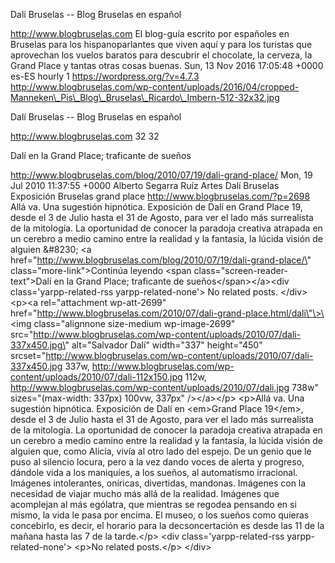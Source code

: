 Dalí Bruselas -- Blog Bruselas en español

http://www.blogbruselas.com El blog-guía escrito por españoles en
Bruselas para los hispanoparlantes que viven aquí y para los turistas
que aprovechan los vuelos baratos para descubrir el chocolate, la
cerveza, la Grand Place y tantas otras cosas buenas. Sun, 13 Nov 2016
17:05:48 +0000 es-ES hourly 1 https://wordpress.org/?v=4.7.3
http://www.blogbruselas.com/wp-content/uploads/2016/04/cropped-Manneken\_Pis\_Blog\_Bruselas\_Ricardo\_Imbern-512-32x32.jpg

Dalí Bruselas -- Blog Bruselas en español

http://www.blogbruselas.com 32 32

Dalí en la Grand Place; traficante de sueños

http://www.blogbruselas.com/blog/2010/07/19/dali-grand-place/ Mon, 19
Jul 2010 11:37:55 +0000 Alberto Segarra Ruíz Artes Dalí Bruselas
Exposición Bruselas grand place http://www.blogbruselas.com/?p=2698 Allá
va. Una sugestión hipnótica. Exposición de Dalí en Grand Place 19, desde
el 3 de Julio hasta el 31 de Agosto, para ver el lado más surrealista de
la mitología. La oportunidad de conocer la paradoja creativa atrapada en
un cerebro a medio camino entre la realidad y la fantasía, la lúcida
visión de alguien &\#8230; \<a
href=\"http://www.blogbruselas.com/blog/2010/07/19/dali-grand-place/\"
class=\"more-link\"\>Continúa leyendo \<span
class=\"screen-reader-text\"\>Dalí en la Grand Place; traficante de
sueños\</span\>\</a\>\<div class=\'yarpp-related-rss
yarpp-related-none\'\> No related posts. \</div\> \<p\>\<a
rel=\"attachment wp-att-2699\"
href=\"http://www.blogbruselas.com/2010/07/dali-grand-place.html/dali\"\>\<img
class=\"alignnone size-medium wp-image-2699\"
src=\"http://www.blogbruselas.com/wp-content/uploads/2010/07/dali-337x450.jpg\"
alt=\"Salvador Dalí\" width=\"337\" height=\"450\"
srcset=\"http://www.blogbruselas.com/wp-content/uploads/2010/07/dali-337x450.jpg
337w,
http://www.blogbruselas.com/wp-content/uploads/2010/07/dali-112x150.jpg
112w, http://www.blogbruselas.com/wp-content/uploads/2010/07/dali.jpg
738w\" sizes=\"(max-width: 337px) 100vw, 337px\" /\>\</a\>\</p\>
\<p\>Allá va. Una sugestión hipnótica. Exposición de Dalí en \<em\>Grand
Place 19\</em\>, desde el 3 de Julio hasta el 31 de Agosto, para ver el
lado más surrealista de la mitología. La oportunidad de conocer la
paradoja creativa atrapada en un cerebro a medio camino entre la
realidad y la fantasía, la lúcida visión de alguien que, como Alicia,
vivía al otro lado del espejo. De un genio que le puso al silencio
locura, pero a la vez dando voces de alerta y progreso, dándole vida a
los maniquíes, a los sueños, al automatismo irracional. Imágenes
intolerantes, oníricas, divertidas, mandonas. Imágenes con la necesidad
de viajar mucho más allá de la realidad. Imágenes que acomplejan al más
ególatra, que mientras se regodea pensando en si mismo, la vida le pasa
por encima. El museo, o los sueños como quieras concebirlo, es decir, el
horario para la decsoncertación es desde las 11 de la mañana hasta las 7
de la tarde.\</p\> \<div class=\'yarpp-related-rss
yarpp-related-none\'\> \<p\>No related posts.\</p\> \</div\>
